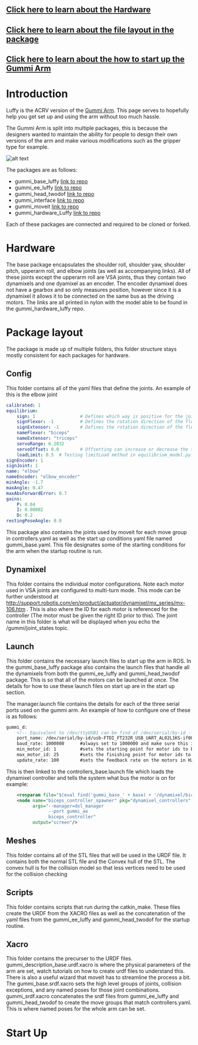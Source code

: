<a href="#hardware">Click here to learn about the Hardware</a>
------

<a href="#package layout">Click here to learn about the file layout in the package</a>
------

<a href="#startup">Click here to learn about the how to start up the Gummi Arm</a>
------

Introduction
======

Luffy is the ACRV version of the [Gummi Arm](https://github.com/GummiArmCE). This page serves to hopefully help you get set up and using the arm without too much hassle. 

The Gummi Arm is split into multiple packages, this is because the designers wanted to maintain the ability for people to design their own versions of the arm and make various modifications such as the gripper type for example.

![alt text](https://github.com/nortonkellyboxall/gummi_base_luffy/tree/master/images/Gummi2.png "Luffy")

The packages are as follows:
- gummi_base_luffy      [link to repo](https://github.com/nortonkellyboxall/gummi_base_luffy)
- gummi_ee_luffy        [link to repo](https://github.com/nortonkellyboxall/gummi_ee_luffy)
- gummi_head_twodof     [link to repo](https://github.com/nortonkellyboxall/gummi_head_twodof)
- gummi_interface       [link to repo](https://github.com/nortonkellyboxall/gummi_interface)
- gummi_moveit          [link to repo](https://github.com/nortonkellyboxall/gummi_moveit)
- gummi_hardware_Luffy  [link to repo](https://github.com/nortonkellyboxall/gummi_hardware_Luffy)

Each of these packages are connected and required to be cloned or forked.

<a id="hardware"> Hardware </a>
======
The base package encapsulates the shoulder roll, shoulder yaw, shoulder pitch, upperarm roll, and elbow joints (as well as accompanying links). All of these joints except the upperarm roll are VSA joints, thus they contain two dynamixels and one dyamixel as an encoder. The encoder dynamixel does not have a gearbox and so only measures position, however since it is a dynamixel it allows it to be connected on the same bus as the driving motors. The links are all printed in nylon with the model able to be found in the gummi_hardware_luffy repo. 

<a id = "package layout"> Package layout </a>
======
The package is made up of multiple folders, this folder structure stays mostly consistent for each packages for hardware.

## Config
This folder contains all of the yaml files that define the joints. An example of this is the elbow joint
``` yaml
calibrated: 1       
equilibrium:
    sign: 1                 # Defines which way is positive for the joint 1 = anti-clockwise
    signFlexor: -1          # Defines the rotation direction of the flexing motor  
    signExtensor: -1        # Defines the rotation direction of the flexing motor
    nameFlexor: "biceps"
    nameExtensor: "triceps"
    servoRange: 6.2832      
    servoOffset: 0.0        # Offsetting can increase or decrease the tension in the joint
    loadLimit: 0.5  # Testing limitLoad method in equilibrium_model.py.
signEncoder: 1
signJoint: 1
name: "elbow"
nameEncoder: "elbow_encoder"
minAngle: -1.7
maxAngle: 0.47
maxAbsForwardError: 0.7
gains:
    P: 0.04
    I: 0.00002
    D: 0.2
restingPoseAngle: 0.0
```

This package also contains the joints used by moveit for each move group in controllers.yaml as well as the start up conditions yaml file named gummi_base.yaml. This file designates some of the starting conditions for the arm when the startup routine is run.

## Dynamixel
This folder contains the individual motor configurations. Note each motor used in VSA joints are configured to multi-turn mode. This mode can be further understood at http://support.robotis.com/en/product/actuator/dynamixel/mx_series/mx-106.htm . This is also where the ID for each motor is referenced for the controller (The motor must be given the right ID prior to this). The joint name in this folder is what will be displayed when you echo the /gummi/joint_states topic. 

## Launch
This folder contains the necessary launch files to start up the arm in ROS. In the gummi_base_luffy package also contains the launch files that handle all the dynamixels from both the gummi_ee_luffy and gummi_head_twodof package. This is so that all of the motors can be launched at once. The details for how to use these launch files on start up are in the start up section.

The manager.launch file contains the details for each of the three serial ports used on the gummi arm. An example of how to configure one of these is as follows:
``` xml
gummi_d:
    <!-- Equivalent to /dev/ttyUSB1 can be find at /dev/serial/by-id -->
    port_name: /dev/serial/by-id/usb-FTDI_FT232R_USB_UART_AL02L1KS-if00-port0 <!--/dev/serial/by-id/usb-FTDI_FT232R_USB_UART_A5052NDS-if00-port0" --> 
    baud_rate: 1000000      #always set to 1000000 and make sure this is set when configuring the motor id number
    min_motor_id: 1         #sets the starting point for motor ids to be found on this bus
    max_motor_id: 25        #sets the finishing point for motor ids to be found on this bus
    update_rate: 100        #sets the feedback rate on the motors in Hz (100 is higher than the max currently and so it just sets to the max)
```

This is then linked to the controllers_base.launch file which loads the dynamixel controller and tells the system what bus the motor is on for example:
```xml
    <rosparam file="$(eval find('gummi_base_' + base) + '/dynamixel/biceps.yaml')" command="load"/>
    <node name="biceps_controller_spawner" pkg="dynamixel_controllers" type="controller_spawner.py"
          args="--manager=dxl_manager
                --port gummi_ae
                biceps_controller"
          output="screen"/>
```

## Meshes
This folder contains all of the STL files that will be used in the URDF file. It contains both the normal STL file and the Convex hull of the STL. The convex hull is for the collision model so that less vertices need to be used for the collision checking

## Scripts
This folder contains scripts that run during the catkin_make. These files create the URDF from the XACRO files as well as the concatenation of the yaml files from the gummi_ee_luffy and gummi_head_twodof for the startup routine.

## Xacro
This folder contains the precurser to the URDF files. gummi_description_base.urdf.xacro is where the physical parameters of the arm are set, watch tutorials on how to create urdf files to understand this. There is also a useful wizard that moveit has to streamline the process a bit. The gummi_base.srdf.xacro sets the high level groups of joints, collision exceptions, and any named poses for those joint combinations. gummi_srdf.xacro concatenates the srdf files from gummi_ee_luffy and gummi_head_twodof to create the move groups that match controllers.yaml. This is where named poses for the whole arm can be set. 

<a id = "startup"> Start Up </a>
======



